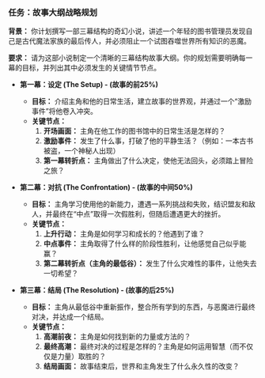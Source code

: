 ### 任务：故事大纲战略规划

**背景：**
你计划撰写一部三幕结构的奇幻小说，讲述一个年轻的图书管理员发现自己是古代魔法家族的最后传人，并必须阻止一个试图吞噬世界所有知识的恶魔。

**要求：**
请为这部小说制定一个清晰的三幕结构故事大纲。你的规划需要明确每一幕的目标，并列出其中必须发生的关键情节节点。

*   **第一幕：设定 (The Setup) - (故事的前25%)**
    *   **目标：** 介绍主角和他的日常生活，建立故事的世界观，并通过一个“激励事件”将他卷入冲突。
    *   **关键节点：**
        1.  **开场画面：** 主角在他工作的图书馆中的日常生活是怎样的？
        2.  **激励事件：** 发生了什么事，打破了他的平静生活？（例如：一本古书被盗，一个神秘人出现）
        3.  **第一幕转折点：** 主角做出了什么决定，使他无法回头，必须踏上冒险之旅？

*   **第二幕：对抗 (The Confrontation) - (故事的中间50%)**
    *   **目标：** 主角学习使用他的新能力，遭遇一系列挑战和失败，结识盟友和敌人，并最终在“中点”取得一次假胜利，但随后遭遇更大的挫折。
    *   **关键节点：**
        1.  **上升行动：** 主角是如何学习和成长的？他遇到了谁？
        2.  **中点事件：** 主角取得了什么样的阶段性胜利，让他感觉自己似乎能赢？
        3.  **第二幕转折点（主角的最低谷）：** 发生了什么灾难性的事件，让他失去一切希望？

*   **第三幕：结局 (The Resolution) - (故事的后25%)**
    *   **目标：** 主角从最低谷中重新振作，整合所有学到的东西，与恶魔进行最终对决，并达成一个结局。
    *   **关键节点：**
        1.  **高潮前夜：** 主角是如何找到新的力量或方法的？
        2.  **最终高潮：** 最终对决的过程是怎样的？主角是如何运用智慧（而不仅仅是力量）取胜的？
        3.  **结局画面：** 故事结束后，世界和主角发生了什么永久性的改变？